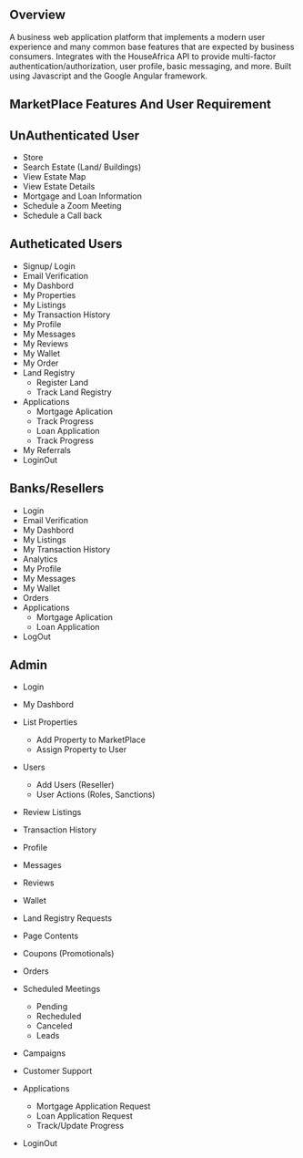 ## Overview
A business web application platform that implements a modern user experience and many common base features that are expected by business consumers. Integrates with the HouseAfrica API to provide multi-factor authentication/authorization, user profile, basic messaging, and more. Built using Javascript and the Google Angular framework. 


## MarketPlace Features And User Requirement

## UnAuthenticated User
 * Store
 * Search Estate (Land/ Buildings)
 * View Estate Map
 * View Estate Details
 * Mortgage and Loan Information
 * Schedule a Zoom Meeting
 * Schedule a Call back

## Autheticated Users
 * Signup/ Login
 * Email Verification
 * My Dashbord
 * My Properties
 * My Listings 
 * My Transaction History
 * My Profile
 * My Messages
 * My Reviews
 * My Wallet
 * My Order
 * Land Registry
	* Register Land
	* Track Land Registry
 * Applications
	* Mortgage Aplication
	* Track Progress
	* Loan Application
	* Track Progress
 * My Referrals
* LoginOut

## Banks/Resellers
 * Login
 * Email Verification
 * My Dashbord
 * My Listings 
 * My Transaction History
 * Analytics
 * My Profile
 * My Messages
 * My Wallet
 * Orders
 * Applications
	* Mortgage Aplication
	* Loan Application
* LogOut

## Admin
 * Login
 * My Dashbord
 * List Properties
 	* Add Property to MarketPlace
	* Assign Property to User
 * Users
	* Add Users (Reseller)
	* User Actions (Roles, Sanctions)

 * Review Listings 
 * Transaction History
 * Profile
 * Messages
 * Reviews
 * Wallet
 * Land Registry Requests
 * Page Contents
 * Coupons (Promotionals)
 * Orders
 * Scheduled Meetings
	* Pending
	* Recheduled
	* Canceled
	* Leads
 *  Campaigns
 *  Customer Support
 * Applications
	* Mortgage Application Request
	* Loan Application Request
	* Track/Update Progress
* LoginOut
	